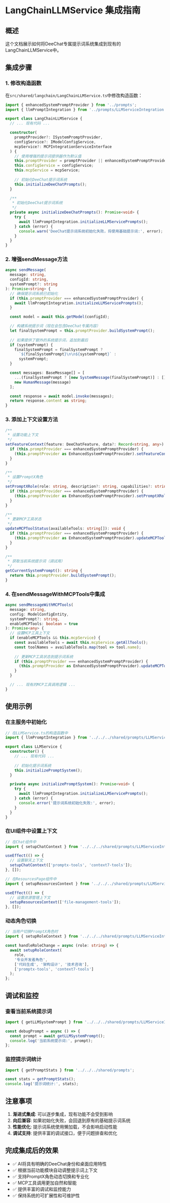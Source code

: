 # LangChainLLMService 集成指南

## 概述

这个文档展示如何将DeeChat专属提示词系统集成到现有的LangChainLLMService中。

## 集成步骤

### 1. 修改构造函数

在`src/shared/langchain/LangChainLLMService.ts`中修改构造函数：

```typescript
import { enhancedSystemPromptProvider } from '../prompts';
import { llmPromptIntegration } from '../prompts/LLMServiceIntegration';

export class LangChainLLMService {
  // ... 现有代码 ...

  constructor(
    promptProvider?: ISystemPromptProvider, 
    configService?: IModelConfigService,
    mcpService?: MCPIntegrationServiceInterface
  ) {
    // 使用增强的提示词提供器作为默认值
    this.promptProvider = promptProvider || enhancedSystemPromptProvider;
    this.configService = configService;
    this.mcpService = mcpService;
    
    // 初始化DeeChat提示词系统
    this.initializeDeeChatPrompts();
  }

  /**
   * 初始化DeeChat提示词系统
   */
  private async initializeDeeChatPrompts(): Promise<void> {
    try {
      await llmPromptIntegration.initializeLLMServicePrompts();
    } catch (error) {
      console.warn('DeeChat提示词系统初始化失败，将使用基础提示词:', error);
    }
  }
}
```

### 2. 增强sendMessage方法

```typescript
async sendMessage(
  message: string,
  configId: string,
  systemPrompt?: string
): Promise<string> {
  // 确保提示词系统已初始化
  if (this.promptProvider === enhancedSystemPromptProvider) {
    await llmPromptIntegration.initializeLLMServicePrompts();
  }

  const model = await this.getModel(configId);

  // 构建系统提示词（现在会包含DeeChat专属内容）
  let finalSystemPrompt = this.promptProvider.buildSystemPrompt();
  
  // 如果提供了额外的系统提示词，追加到最后
  if (systemPrompt) {
    finalSystemPrompt = finalSystemPrompt ? 
      `${finalSystemPrompt}\n\n${systemPrompt}` : 
      systemPrompt;
  }

  const messages: BaseMessage[] = [
    ...(finalSystemPrompt ? [new SystemMessage(finalSystemPrompt)] : []),
    new HumanMessage(message)
  ];

  const response = await model.invoke(messages);
  return response.content as string;
}
```

### 3. 添加上下文设置方法

```typescript
/**
 * 设置功能上下文
 */
setFeatureContext(feature: DeeChatFeature, data?: Record<string, any>): void {
  if (this.promptProvider === enhancedSystemPromptProvider) {
    (this.promptProvider as EnhancedSystemPromptProvider).setFeatureContext(feature, data);
  }
}

/**
 * 设置PromptX角色
 */
setPromptXRole(role: string, description?: string, capabilities?: string[]): void {
  if (this.promptProvider === enhancedSystemPromptProvider) {
    (this.promptProvider as EnhancedSystemPromptProvider).setPromptXRole(role, description, capabilities);
  }
}

/**
 * 更新MCP工具状态
 */
updateMCPToolStatus(availableTools: string[]): void {
  if (this.promptProvider === enhancedSystemPromptProvider) {
    (this.promptProvider as EnhancedSystemPromptProvider).updateMCPToolStatus(availableTools);
  }
}

/**
 * 获取当前系统提示词（调试用）
 */
getCurrentSystemPrompt(): string {
  return this.promptProvider.buildSystemPrompt();
}
```

### 4. 在sendMessageWithMCPTools中集成

```typescript
async sendMessageWithMCPTools(
  message: string,
  config: ModelConfigEntity,
  systemPrompt?: string,
  enableMCPTools: boolean = true
): Promise<any> {
  // 设置MCP工具上下文
  if (enableMCPTools && this.mcpService) {
    const availableTools = await this.mcpService.getAllTools();
    const toolNames = availableTools.map(tool => tool.name);
    
    // 更新MCP工具状态到提示词系统
    if (this.promptProvider === enhancedSystemPromptProvider) {
      (this.promptProvider as EnhancedSystemPromptProvider).updateMCPToolStatus(toolNames);
    }
  }

  // ... 现有的MCP工具调用逻辑 ...
}
```

## 使用示例

### 在主服务中初始化

```typescript
// 在LLMService.ts的构造函数中
import { llmPromptIntegration } from '../../../shared/prompts/LLMServiceIntegration';

export class LLMService {
  constructor() {
    // ... 现有代码 ...
    
    // 初始化提示词系统
    this.initializePromptSystem();
  }

  private async initializePromptSystem(): Promise<void> {
    try {
      await llmPromptIntegration.initializeLLMServicePrompts();
    } catch (error) {
      console.error('提示词系统初始化失败:', error);
    }
  }
}
```

### 在UI组件中设置上下文

```typescript
// 在Chat组件中
import { setupChatContext } from '../../../shared/prompts/LLMServiceIntegration';

useEffect(() => {
  // 设置聊天上下文
  setupChatContext(['promptx-tools', 'context7-tools']);
}, []);
```

```typescript
// 在ResourcesPage组件中
import { setupResourcesContext } from '../../../shared/prompts/LLMServiceIntegration';

useEffect(() => {
  // 设置资源管理上下文
  setupResourcesContext(['file-management-tools']);
}, []);
```

### 动态角色切换

```typescript
// 当用户切换PromptX角色时
import { setupRoleContext } from '../../../shared/prompts/LLMServiceIntegration';

const handleRoleChange = async (role: string) => {
  await setupRoleContext(
    role,
    '专业开发者角色',
    ['代码生成', '架构设计', '技术咨询'],
    ['promptx-tools', 'context7-tools']
  );
};
```

## 调试和监控

### 查看当前系统提示词

```typescript
import { getLLMSystemPrompt } from '../../../shared/prompts/LLMServiceIntegration';

const debugPrompt = async () => {
  const prompt = await getLLMSystemPrompt();
  console.log('当前系统提示词:', prompt);
};
```

### 监控提示词统计

```typescript
import { getPromptStats } from '../../../shared/prompts';

const stats = getPromptStats();
console.log('提示词统计:', stats);
```

## 注意事项

1. **渐进式集成**: 可以逐步集成，现有功能不会受到影响
2. **向后兼容**: 如果初始化失败，会回退到原有的基础提示词系统
3. **性能优化**: 提示词系统使用懒加载，不会影响启动性能
4. **调试支持**: 提供丰富的调试接口，便于问题排查和优化

## 完成集成后的效果

- ✅ AI将具有明确的DeeChat身份和桌面应用特性
- ✅ 根据当前功能模块自动调整提示词上下文
- ✅ 支持PromptX角色动态切换和专业化
- ✅ MCP工具调用更加自然和智能
- ✅ 提供丰富的调试和监控能力
- ✅ 保持系统的可扩展性和可维护性